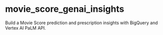 # movie_score_genai_insights
Build a Movie Score prediction and prescription insights with BigQuery and Vertex AI PaLM API.
